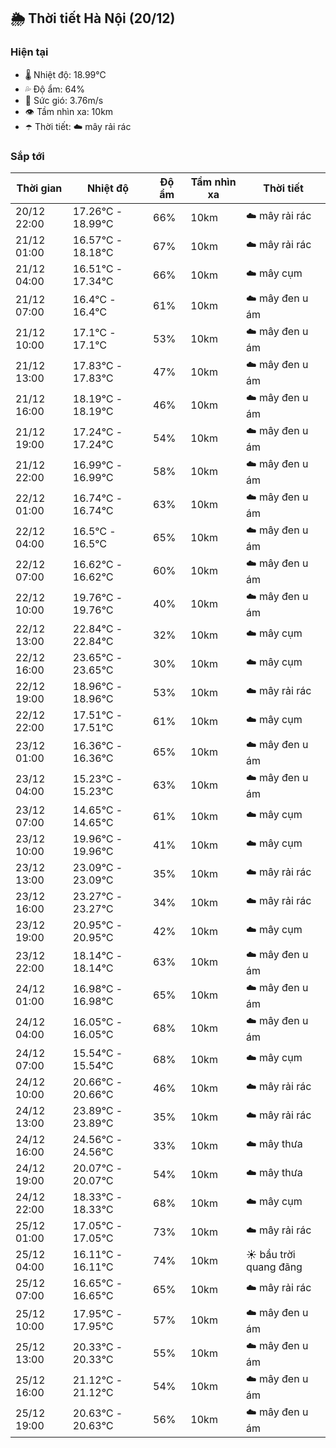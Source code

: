 ## 🌦️ Thời tiết Hà Nội (20/12)

### Hiện tại

- 🌡️ Nhiệt độ: 18.99℃
- 💦 Độ ẩm: 64%
- 💨 Sức gió: 3.76m/s
- 👁️ Tầm nhìn xa: 10km
- ☂️ Thời tiết: ☁️ mây rải rác

### Sắp tới

| Thời gian | Nhiệt độ | Độ ẩm | Tầm nhìn xa | Thời tiết |
| --- | --- | --- | --- | --- |
| 20/12 22:00 | 17.26℃ - 18.99℃ | 66% | 10km | ☁️ mây rải rác |
| 21/12 01:00 | 16.57℃ - 18.18℃ | 67% | 10km | ☁️ mây rải rác |
| 21/12 04:00 | 16.51℃ - 17.34℃ | 66% | 10km | ☁️ mây cụm |
| 21/12 07:00 | 16.4℃ - 16.4℃ | 61% | 10km | ☁️ mây đen u ám |
| 21/12 10:00 | 17.1℃ - 17.1℃ | 53% | 10km | ☁️ mây đen u ám |
| 21/12 13:00 | 17.83℃ - 17.83℃ | 47% | 10km | ☁️ mây đen u ám |
| 21/12 16:00 | 18.19℃ - 18.19℃ | 46% | 10km | ☁️ mây đen u ám |
| 21/12 19:00 | 17.24℃ - 17.24℃ | 54% | 10km | ☁️ mây đen u ám |
| 21/12 22:00 | 16.99℃ - 16.99℃ | 58% | 10km | ☁️ mây đen u ám |
| 22/12 01:00 | 16.74℃ - 16.74℃ | 63% | 10km | ☁️ mây đen u ám |
| 22/12 04:00 | 16.5℃ - 16.5℃ | 65% | 10km | ☁️ mây đen u ám |
| 22/12 07:00 | 16.62℃ - 16.62℃ | 60% | 10km | ☁️ mây đen u ám |
| 22/12 10:00 | 19.76℃ - 19.76℃ | 40% | 10km | ☁️ mây đen u ám |
| 22/12 13:00 | 22.84℃ - 22.84℃ | 32% | 10km | ☁️ mây cụm |
| 22/12 16:00 | 23.65℃ - 23.65℃ | 30% | 10km | ☁️ mây cụm |
| 22/12 19:00 | 18.96℃ - 18.96℃ | 53% | 10km | ☁️ mây rải rác |
| 22/12 22:00 | 17.51℃ - 17.51℃ | 61% | 10km | ☁️ mây cụm |
| 23/12 01:00 | 16.36℃ - 16.36℃ | 65% | 10km | ☁️ mây đen u ám |
| 23/12 04:00 | 15.23℃ - 15.23℃ | 63% | 10km | ☁️ mây đen u ám |
| 23/12 07:00 | 14.65℃ - 14.65℃ | 61% | 10km | ☁️ mây cụm |
| 23/12 10:00 | 19.96℃ - 19.96℃ | 41% | 10km | ☁️ mây cụm |
| 23/12 13:00 | 23.09℃ - 23.09℃ | 35% | 10km | ☁️ mây rải rác |
| 23/12 16:00 | 23.27℃ - 23.27℃ | 34% | 10km | ☁️ mây rải rác |
| 23/12 19:00 | 20.95℃ - 20.95℃ | 42% | 10km | ☁️ mây cụm |
| 23/12 22:00 | 18.14℃ - 18.14℃ | 63% | 10km | ☁️ mây đen u ám |
| 24/12 01:00 | 16.98℃ - 16.98℃ | 65% | 10km | ☁️ mây đen u ám |
| 24/12 04:00 | 16.05℃ - 16.05℃ | 68% | 10km | ☁️ mây đen u ám |
| 24/12 07:00 | 15.54℃ - 15.54℃ | 68% | 10km | ☁️ mây cụm |
| 24/12 10:00 | 20.66℃ - 20.66℃ | 46% | 10km | ☁️ mây rải rác |
| 24/12 13:00 | 23.89℃ - 23.89℃ | 35% | 10km | ☁️ mây rải rác |
| 24/12 16:00 | 24.56℃ - 24.56℃ | 33% | 10km | ☁️ mây thưa |
| 24/12 19:00 | 20.07℃ - 20.07℃ | 54% | 10km | ☁️ mây thưa |
| 24/12 22:00 | 18.33℃ - 18.33℃ | 68% | 10km | ☁️ mây cụm |
| 25/12 01:00 | 17.05℃ - 17.05℃ | 73% | 10km | ☁️ mây rải rác |
| 25/12 04:00 | 16.11℃ - 16.11℃ | 74% | 10km | ☀️ bầu trời quang đãng |
| 25/12 07:00 | 16.65℃ - 16.65℃ | 65% | 10km | ☁️ mây rải rác |
| 25/12 10:00 | 17.95℃ - 17.95℃ | 57% | 10km | ☁️ mây đen u ám |
| 25/12 13:00 | 20.33℃ - 20.33℃ | 55% | 10km | ☁️ mây đen u ám |
| 25/12 16:00 | 21.12℃ - 21.12℃ | 54% | 10km | ☁️ mây đen u ám |
| 25/12 19:00 | 20.63℃ - 20.63℃ | 56% | 10km | ☁️ mây đen u ám |
